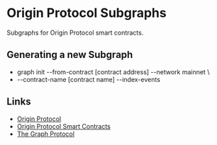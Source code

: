 # Origin Protocol Subgraphs
Subgraphs for Origin Protocol smart contracts.

## Generating a new Subgraph
- graph init --from-contract [contract address] --network mainnet  \
- --contract-name [contract name] --index-events

## Links
- [Origin Protocol](https://www.originprotocol.com/en/)
- [Origin Protocol Smart Contracts](https://etherscan.io/accounts/label/origin-protocol)
- [The Graph Protocol](https://thegraph.com/explorer/)
